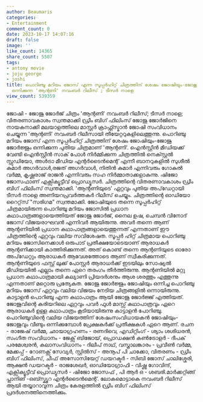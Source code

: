```yaml
---
author: Beaumaris
categories:
- Entertainment
comment_count: 0
date: 2023-10-17 14:07:16
draft: false
image: ''
like_count: 14365
share_count: 5507
tags:
- antony movie
- joju george
- joshi
title: പൊറിഞ്ചു മറിയം ജോസ് എന്ന സൂപ്പർഹിറ്റ് ചിത്രത്തിന് ശേഷം ജോഷിയും-ജോജു ജോർജ്ജും
  ഒന്നിക്കുന്ന 'ആന്റണി' നവംബർ റിലീസ് ; ടീസർ നാളെ
view_count: 539359
---
```


ജോഷി - ജോജു ജോർജ് ചിത്രം 'ആന്റണി' നവംബർ റിലീസ്; ടീസർ നാളെ; വിതരണാവകാശം സ്വന്തമാക്കി ഡ്രീം ബിഗ് ഫിലിംസ് ജോജു ജോർജിനെ നായകനാക്കി മലയാളത്തിലെ മാസ്റ്റർ ക്രാഫ്റ്റ്സ്മാൻ ജോഷി സംവിധാനം ചെയ്യുന്ന 'ആന്റണി' നവംബർ റിലീസായി തീയേറ്ററുകളിലെത്തുന്നു. പൊറിഞ്ചു മറിയം ജോസ് എന്ന സൂപ്പർഹിറ്റ് ചിത്രത്തിന് ശേഷം ജോഷിയും-ജോജു ജോർജ്ജും ഒന്നിക്കുന്ന പുതിയ ചിത്രമാണ് 'ആന്റണി'. ഐൻസ്റ്റീൻ മീഡിയക്ക് വേണ്ടി ഐൻസ്റ്റീൻ സാക് പോൾ നിർമ്മിക്കുന്ന ചിത്രത്തിൽ നെക്സ്റ്റൽ സ്റ്റുഡിയോ, അൾട്രാ മീഡിയ എന്റർടൈൻമെന്റ് എന്നീ ബാനറുകളിൽ സുശീൽ കുമാർ അഗർവാൾ,രജത് അഗർവാൾ, നിതിൻ കുമാർ എന്നിവരും ഗോകുൽ വർമ്മ, കൃഷ്ണരാജ് രാജൻ എന്നിവരും സഹ നിർമ്മാതാക്കളാകുന്നു. ഷിജോ ജോസഫാണ് എക്സിക്യൂട്ടീവ് പ്രൊഡ്യൂസർ. ചിത്രത്തിന്റെ വിതരണാവകാശം ഡ്രീം ബിഗ് ഫിലിംസ് സ്വന്തമാക്കി. 'ആന്റണിയുടെ' ഏറ്റവും പുതിയ അപ്‌ഡേറ്റായി ടീസർ നാളെ അണിയറപ്രവർത്തകർ റിലീസ് ചെയ്യും. ചിത്രത്തിന്റെ ഓഡിയോ റൈറ്റ്‌സ് "സരിഗമ" സ്വന്തമാക്കി. ജോഷിയുടെ തന്നെ സൂപ്പർഹിറ്റ് ചിത്രമായിരുന്ന പൊറിഞ്ചു മറിയം ജോസിൽ പ്രധാന കഥാപാത്രങ്ങളായെത്തിയത് ജോജു ജോർജ്, നൈല ഉഷ, ചെമ്പൻ വിനോദ് ജോസ് വിജയരാഘവൻ എന്നിവർ ആയിരുന്നു. അവർ തന്നെ ആണ് ആന്റണിയിൽ പ്രധാന കഥാപാത്രങ്ങളായെത്തുന്നത് എന്നതാണ് ഈ ചിത്രത്തിന്റെ ഏറ്റവും വലിയ സവിശേഷത. സൂപ്പർ ഹിറ്റ് ചിത്രമായ പൊറിഞ്ചു മറിയം ജോസിനെക്കാൾ ഒരുപാട് പ്രതീക്ഷയോടെയാണ് ആരാധകർ ആന്റണിക്കായി കാത്തിരിക്കുന്നത്. അത് കൊണ്ട് തന്നെ ആന്റണിയുടെ ഓരോ അപ്‌ഡേറ്റും ആരാധകർ ആവേശത്തോടെ ആണ് സ്വീകരിക്കുന്നത്. ആന്റണിയുടെ ഫസ്റ്റ് ലുക്ക് പോസ്റ്റർ ആരാധർക്ക് ഇടയിലും സോഷ്യൽ മീഡിയയിൽ എല്ലാം തന്നെ ഏറെ തരംഗം തീർത്തിരുന്നു. ആന്റണിയിൽ മറ്റു പ്രധാന കഥാപാത്രമായി കല്യാണി പ്രിയദർശനും ആശ ശരത്തും എത്തുന്നു എന്നതാണ് മറ്റൊരു പ്രത്യേകത. ജോജു ജോർജ്ജും ജോഷിയും ഒന്നിച്ച പൊറിഞ്ചു മറിയം ജോസ് ഏറ്റവും വലിയ വിജയം നേടിയ ചിത്രങ്ങളിൽ ഒന്നായിരുന്നു. കാട്ടാളൻ പൊറിഞ്ചു എന്ന കഥാപാത്രം ആയി ജോജു ജോർജ്ജ് എത്തിയത്. ജോജുവിന്റെ കരിയറിലെ ഏറ്റവും പവർ ഫുൾ മാസ്സ് കഥാപാത്രവും ഏറെ ആരാധകർ ഉള്ള കഥാപാത്രം കൂടിയായിരുന്നു കാട്ടാളൻ പോറിഞ്ചു. പൊറിഞ്ചുവിന്റെ വലിയ വിജയത്തിന് ശേഷംസംവിധായകൻ ജോഷിയും-ജോജുവും വീണ്ടും ഒന്നിക്കുമ്പോൾ പ്രേക്ഷകർക്ക് പ്രതീക്ഷകൾ ഏറെ ആണ്. രചന - രാജേഷ് വർമ്മ, ഛായാഗ്രഹണം - രണദിവെ, എഡിറ്റിംഗ് - ശ്യാം ശശിധരന്‍, സംഗീത സംവിധാനം - ജേക്സ് ബിജോയ്, പ്രൊഡക്ഷന്‍ കണ്‍ട്രോളര്‍ - ദീപക് പരമേശ്വരന്‍, കലാസംവിധാനം - ദിലീപ് നാഥ്, വസ്ത്രാലങ്കാരം - പ്രവീണ്‍ വര്‍മ്മ, മേക്കപ്പ് - റോണക്സ് സേവ്യര്‍, സ്റ്റിൽസ് - അനൂപ് പി ചാക്കോ, വിതരണം - ഡ്രീം ബിഗ് ഫിലിംസ്, ചീഫ് അസോസിയേറ്റ് ഡയറക്ടർ - സിബി ജോസ് ചാലിശ്ശേരി, ആക്ഷൻ ഡയറക്ടർ - രാജശേഖർ, ഓഡിയോഗ്രാഫി - വിഷ്ണു ഗോവിന്ദ്, എക്സിക്യൂട്ടീവ് പ്രൊഡ്യുസർ - ഷിജോ ജോസഫ് , പി ആർ ഒ - ശബരി.മാർക്കറ്റിങ്ങ് പ്ലാനിങ് -ഒബ്സ്ക്യൂറ എന്റർടൈൻമെന്റ്. ലോകമൊട്ടാകെ നവംബര്‍ റിലീസ് ആയി തയ്യാറാവുന്ന ചിത്രം കേരളത്തില്‍ ഡ്രീം ബിഗ് ഫിലിംസ് പ്രദര്‍ശനത്തിനെത്തിക്കും.